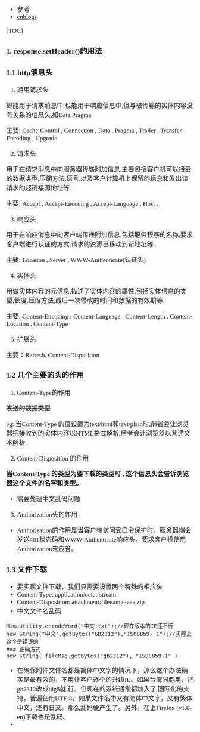 <span  style="font-family: Simsun,serif; font-size: 17px; ">

- 参考
- [cnblogs](https://www.cnblogs.com/mingforyou/p/4259113.html)

[TOC]

### 1. response.setHeader()的用法

### 1.1 http消息头

1. 通用请求头

即能用于请求消息中,也能用于响应信息中,但与被传输的实体内容没有关系的信息头,如Data,Pragma

主要: Cache-Control , Connection , Data , Pragma , Trailer , Transfer-Encoding , Upgrade

2. 请求头

用于在请求消息中向服务器传递附加信息,主要包括客户机可以接受的数据类型,压缩方法,语言,以及客户计算机上保留的信息和发出该请求的超链接源地址等.

主要: Accept , Accept-Encoding , Accept-Language , Host ,

3. 响应头

用于在响应消息中向客户端传递附加信息,包括服务程序的名称,要求客户端进行认证的方式,请求的资源已移动到新地址等.

主要: Location , Server , WWW-Authenticate(认证头)

4. 实体头

用做实体内容的元信息,描述了实体内容的属性,包括实体信息的类型,长度,压缩方法,最后一次修改的时间和数据的有效期等.

主要: Content-Encoding , Content-Language , Content-Length , Content-Location , Content-Type

5. 扩展头

主要：Refresh, Content-Disposition

### 1.2 几个主要的头的作用

1. Content-Type的作用

~~发送的数据类型~~

eg: 当Content-Type 的值设置为text/html和text/plain时,前者会让浏览器把接收到的实体内容以HTML格式解析,后者会让浏览器以普通文本解析.

2. Content-Disposition 的作用

**当Content-Type 的类型为要下载的类型时 , 这个信息头会告诉浏览器这个文件的名字和类型。**

- 需要处理中文乱码问题

3. Authorization头的作用

- Authorization的作用是当客户端访问受口令保护时，服务器端会发送401状态码和WWW-Authenticate响应头，要求客户机使用Authorization来应答。


### 1.3 文件下载

- 要实现文件下载，我们只需要设置两个特殊的相应头
- Content-Type:       application/octet-stream
- Content-Disposition: attachment;filename=aaa.zip
- 中文文件名乱码
~~~
MimeUtility.encodeWord("中文.txt");//现在版本的IE还不行
new String("中文".getBytes("GB2312"),"ISO8859- 1");//实际上这个是错误的
### 正确方式
new String( fileMsg.getBytes("gb2312"), "ISO8859-1" )
~~~
- 在确保附件文件名都是简体中文字的情况下，那么这个办法确实是最有效的，不用让客户逐个的升级IE。如果台湾同胞用，把gb2312改成big5就 行。但现在的系统通常都加入了 国际化的支持，普遍使用UTF-8。如果文件名中又有简体中文字，又有繁体中文，还有日文。那么乱码便产生了。另外，在上Firefox (v1.0-en)下载也是乱码。
- 


</span>